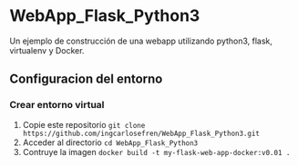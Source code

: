 # WebApp_Flask_Python3
Un ejemplo de construcción de una webapp utilizando python3, flask, virtualenv y Docker.

## Configuracion del entorno


### Crear entorno virtual
1. Copie este repositorio `git clone https://github.com/ingcarlosefren/WebApp_Flask_Python3.git`
2. Acceder al directorio `cd WebApp_Flask_Python3`
3. Contruye la imagen `docker build -t my-flask-web-app-docker:v0.01 .` 